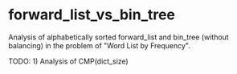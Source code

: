 # forward_list_vs_bin_tree
Analysis of alphabetically sorted forward_list and bin_tree (without balancing) in the problem of "Word List by Frequency".

TODO:
    1) Analysis of CMP(dict_size)
